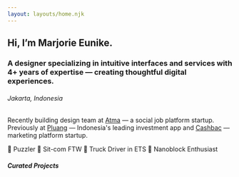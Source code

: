 ```yaml
---
layout: layouts/home.njk
---
```


<div id="hero" class="mb-2">
  <div class="flex flex-col w-full mb-8 text-left">
    <h2 class="text-gray-700 font-semibold">Hi, I’m <span class="bg-clip-text text-transparent bg-gradient-to-r from-indigo-500 to-violet-500">Marjorie Eunike</span>.</h2>   
    <h3 class="my-3 text-gray-600">A designer specializing in intuitive interfaces and services with 4+ years of expertise — creating thoughtful digital experiences.</h3> 
    <h6 class="my-3 font-medium text-gray-500"><i class='bx bx-map'></i> Jakarta, Indonesia</h6>
    <p class="max-w-5xl mx-auto mt-2 leading-relaxed text-left text-gray-500 lg:pr-40 lg:mt-2">
      Recently building design team at <a href="https://atma.co.id/" rel="noopener noreferrer" class="font-medium text-indigo-700">Atma</a> — a social job platform startup.
      Previously at 
      <a href="https://pluang.com/" rel="noopener noreferrer" class="font-medium text-blue-500">Pluang</a> — Indonesia's leading investment app and  
      <a href="https://cashbac.com/" rel="noopener noreferrer" class="font-medium text-sky-400">Cashbac</a> — marketing platform startup.
    </p>
    <div class="flex flex-wrap justify-start w-full max-w-5xl gap-2 mx-auto mt-4 lg:mt-6">
      <span class="rounded-full bg-gray-100 px-3 py-2 text-xs font-medium text-gray-800 lg:text-sm">🧩 Puzzler</span>
      <span class="rounded-full bg-green-100 px-3 py-2 text-xs font-medium text-green-800 lg:text-sm">🤣 Sit-com FTW</span>
      <span class="rounded-full bg-indigo-100 px-3 py-2 text-xs font-medium text-indigo-800 lg:text-sm">🚚 Truck Driver in ETS</span>
      <span class="rounded-full bg-purple-100 px-3 py-2 text-xs font-medium text-purple-800 lg:text-sm">🧱 Nanoblock Enthusiast</span>
    </div>

  </div>
</div>

<h5 class="text-gray-900 font-bold">
                Curated Projects
              </h5>
